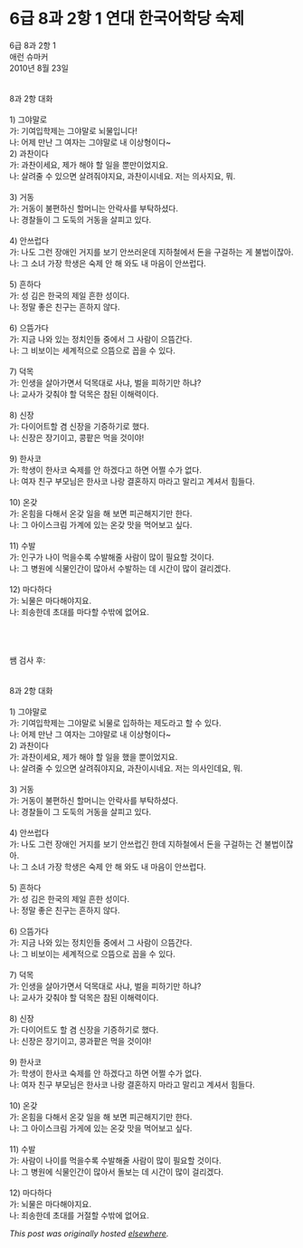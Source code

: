 # 6급 8과 2항 1 연대 한국어학당 숙제

<div>
<p>6&#44553; 8&#44284; 2&#54637; 1<br>&#50528;&#47088; &#49800;&#47560;&#52964;<br>2010&#45380; 8&#50900; 23&#51068;<br><br><br>8&#44284; 2&#54637; &#45824;&#54868;<br><br>1) &#44536;&#50556;&#47568;&#47196;<br>&#44032;: &#44592;&#50668;&#51077;&#54617;&#51228;&#45716; &#44536;&#50556;&#47568;&#47196; &#45516;&#47932;&#51077;&#45768;&#45796;!<br>&#45208;: &#50612;&#51228; &#47564;&#45212; &#44536; &#50668;&#51088;&#45716; &#44536;&#50556;&#47568;&#47196; &#45236; &#51060;&#49345;&#54805;&#51060;&#45796;~ <br>2) &#44284;&#52268;&#51060;&#45796;<br>&#44032;: &#44284;&#52268;&#51060;&#49464;&#50836;, &#51228;&#44032; &#54644;&#50556; &#54624; &#51068;&#51012; &#49104;&#47564;&#51060;&#50632;&#51648;&#50836;.<br>&#45208;: &#49332;&#47140;&#51460; &#49688; &#51080;&#51004;&#47732; &#49332;&#47140;&#51480;&#50556;&#51648;&#50836;, &#44284;&#52268;&#51060;&#49884;&#45348;&#50836;. &#51200;&#45716; &#51032;&#49324;&#51648;&#50836;, &#47952;.<br><br>3) &#44144;&#46041;<br>&#44032;: &#44144;&#46041;&#51060; &#48520;&#54200;&#54616;&#49888; &#54624;&#47672;&#45768;&#45716; &#50504;&#46973;&#49324;&#47484; &#48512;&#53441;&#54616;&#49512;&#45796;.<br>&#45208;: &#44221;&#52272;&#46308;&#51060; &#44536; &#46020;&#46161;&#51032; &#44144;&#46041;&#51012; &#49332;&#54588;&#44256; &#51080;&#45796;.<br><br>4) &#50504;&#50416;&#47101;&#45796;<br>&#44032;: &#45208;&#46020; &#44536;&#47088; &#51109;&#50528;&#51064; &#44144;&#51648;&#47484; &#48372;&#44592; &#50504;&#50416;&#47084;&#50868;&#45936; &#51648;&#54616;&#52384;&#50640;&#49436; &#46024;&#51012; &#44396;&#44152;&#54616;&#45716; &#44172; &#48520;&#48277;&#51060;&#51094;&#50500;.<br>&#45208;: &#44536; &#49548;&#45376; &#44032;&#51109; &#54617;&#49373;&#51008; &#49689;&#51228; &#50504; &#54644; &#50752;&#46020; &#45236; &#47560;&#51020;&#51060; &#50504;&#50416;&#47101;&#45796;.<br><br>5) &#55124;&#54616;&#45796;<br>&#44032;: &#49457; &#44608;&#51008; &#54620;&#44397;&#51032; &#51228;&#51068; &#55124;&#54620; &#49457;&#51060;&#45796;.<br>&#45208;: &#51221;&#47568; &#51339;&#51008; &#52828;&#44396;&#45716; &#55124;&#54616;&#51648; &#50506;&#45796;.<br><br>6) &#51004;&#46904;&#44032;&#45796;<br>&#44032;: &#51648;&#44552; &#45208;&#50752; &#51080;&#45716; &#51221;&#52824;&#51064;&#46308; &#51473;&#50640;&#49436; &#44536; &#49324;&#46988;&#51060; &#51004;&#46904;&#44036;&#45796;.<br>&#45208;: &#44536; &#48708;&#48372;&#51060;&#45716; &#49464;&#44228;&#51201;&#51004;&#47196; &#51004;&#46904;&#51004;&#47196; &#44861;&#51012; &#49688; &#51080;&#45796;.<br><br>7) &#45909;&#47785;<br>&#44032;: &#51064;&#49373;&#51012; &#49332;&#50500;&#44032;&#47732;&#49436; &#45909;&#47785;&#45824;&#47196; &#49324;&#45264;, &#48268;&#51012; &#54588;&#54616;&#44592;&#47564; &#54616;&#45264;?<br>&#45208;: &#44368;&#49324;&#44032; &#44054;&#52656;&#50556; &#54624; &#45909;&#47785;&#51008; &#52280;&#46108; &#51060;&#54644;&#47141;&#51060;&#45796;.<br><br>8) &#49888;&#51109;<br>&#44032;: &#45796;&#51060;&#50612;&#53944;&#54624; &#44216; &#49888;&#51109;&#51012; &#44592;&#51613;&#54616;&#44592;&#47196; &#54664;&#45796;.<br>&#45208;: &#49888;&#51109;&#51008; &#51109;&#44592;&#51060;&#44256;, &#53097;&#54053;&#51008; &#47673;&#51012; &#44163;&#51060;&#50556;!<br><br>9) &#54620;&#49324;&#53076;<br>&#44032;: &#54617;&#49373;&#51060; &#54620;&#49324;&#53076; &#49689;&#51228;&#47484; &#50504; &#54616;&#44192;&#45796;&#44256; &#54616;&#47732; &#50612;&#51796; &#49688;&#44032; &#50630;&#45796;.<br>&#45208;: &#50668;&#51088; &#52828;&#44396; &#48512;&#47784;&#45784;&#51008; &#54620;&#49324;&#53076; &#45208;&#46993; &#44208;&#54844;&#54616;&#51648; &#47560;&#46972;&#44256; &#47568;&#47532;&#44256; &#44228;&#49492;&#49436; &#55192;&#46308;&#45796;.<br><br>10) &#50728;&#44054;<br>&#44032;: &#50728;&#55192;&#51012; &#45796;&#54644;&#49436; &#50728;&#44054; &#51068;&#51012; &#54644; &#48372;&#47732; &#54588;&#44260;&#54644;&#51648;&#44592;&#47564; &#54620;&#45796;.<br>&#45208;: &#44536; &#50500;&#51060;&#49828;&#53356;&#47548; &#44032;&#44228;&#50640; &#51080;&#45716; &#50728;&#44054; &#47579;&#51012; &#47673;&#50612;&#48372;&#44256; &#49910;&#45796;.<br><br>11) &#49688;&#48156;<br>&#44032;: &#51064;&#44396;&#44032; &#45208;&#51060; &#47673;&#51012;&#49688;&#47197; &#49688;&#48156;&#54644;&#51460; &#49324;&#46988;&#51060; &#47566;&#51060; &#54596;&#50836;&#54624; &#44163;&#51060;&#45796;.<br>&#45208;: &#44536; &#48337;&#50896;&#50640; &#49885;&#47932;&#51064;&#44036;&#51060; &#47566;&#50500;&#49436; &#49688;&#48156;&#54616;&#45716; &#45936; &#49884;&#44036;&#51060; &#47566;&#51060; &#44152;&#47532;&#44192;&#45796;.<br><br>12) &#47560;&#45796;&#54616;&#45796;<br>&#44032;: &#45516;&#47932;&#51008; &#47560;&#45796;&#54644;&#50556;&#51648;&#50836;.<br>&#45208;: &#51396;&#49569;&#54620;&#45936; &#52488;&#45824;&#47484; &#47560;&#45796;&#54624; &#49688;&#48150;&#50640; &#50630;&#50612;&#50836;.</p>
<div><br></div>
<div><br></div>
<div><br></div>
<div>&#49956; &#44160;&#49324; &#54980;:</div>
<div><br></div>
<div><br></div>
<div>8&#44284; 2&#54637; &#45824;&#54868;<br><br>1) &#44536;&#50556;&#47568;&#47196;<br>&#44032;: &#44592;&#50668;&#51077;&#54617;&#51228;&#45716; &#44536;&#50556;&#47568;&#47196; &#45516;&#47932;&#47196; &#51077;&#54616;&#54616;&#45716; &#51228;&#46020;&#46972;&#44256; &#54624; &#49688; &#51080;&#45796;.<br>&#45208;: &#50612;&#51228; &#47564;&#45212; &#44536; &#50668;&#51088;&#45716; &#44536;&#50556;&#47568;&#47196; &#45236; &#51060;&#49345;&#54805;&#51060;&#45796;~ <br>2) &#44284;&#52268;&#51060;&#45796;<br>&#44032;: &#44284;&#52268;&#51060;&#49464;&#50836;, &#51228;&#44032; &#54644;&#50556; &#54624; &#51068;&#51012; &#54664;&#51012; &#49104;&#51060;&#50632;&#51648;&#50836;.<br>&#45208;: &#49332;&#47140;&#51460; &#49688; &#51080;&#51004;&#47732; &#49332;&#47140;&#51480;&#50556;&#51648;&#50836;, &#44284;&#52268;&#51060;&#49884;&#45348;&#50836;. &#51200;&#45716; &#51032;&#49324;&#51064;&#45936;&#50836;, &#47952;.<br><br>3) &#44144;&#46041;<br>&#44032;: &#44144;&#46041;&#51060; &#48520;&#54200;&#54616;&#49888; &#54624;&#47672;&#45768;&#45716; &#50504;&#46973;&#49324;&#47484; &#48512;&#53441;&#54616;&#49512;&#45796;.<br>&#45208;: &#44221;&#52272;&#46308;&#51060; &#44536; &#46020;&#46161;&#51032; &#44144;&#46041;&#51012; &#49332;&#54588;&#44256; &#51080;&#45796;.<br><br>4) &#50504;&#50416;&#47101;&#45796;<br>&#44032;: &#45208;&#46020; &#44536;&#47088; &#51109;&#50528;&#51064; &#44144;&#51648;&#47484; &#48372;&#44592; &#50504;&#50416;&#47101;&#44596; &#54620;&#45936; &#51648;&#54616;&#52384;&#50640;&#49436; &#46024;&#51012; &#44396;&#44152;&#54616;&#45716; &#44148; &#48520;&#48277;&#51060;&#51094;&#50500;.<br>&#45208;: &#44536; &#49548;&#45376; &#44032;&#51109; &#54617;&#49373;&#51008; &#49689;&#51228; &#50504; &#54644; &#50752;&#46020; &#45236; &#47560;&#51020;&#51060; &#50504;&#50416;&#47101;&#45796;.<br><br>5) &#55124;&#54616;&#45796;<br>&#44032;: &#49457; &#44608;&#51008; &#54620;&#44397;&#51032; &#51228;&#51068; &#55124;&#54620; &#49457;&#51060;&#45796;.<br>&#45208;: &#51221;&#47568; &#51339;&#51008; &#52828;&#44396;&#45716; &#55124;&#54616;&#51648; &#50506;&#45796;.<br><br>6) &#51004;&#46904;&#44032;&#45796;<br>&#44032;: &#51648;&#44552; &#45208;&#50752; &#51080;&#45716; &#51221;&#52824;&#51064;&#46308; &#51473;&#50640;&#49436; &#44536; &#49324;&#46988;&#51060; &#51004;&#46904;&#44036;&#45796;.<br>&#45208;: &#44536; &#48708;&#48372;&#51060;&#45716; &#49464;&#44228;&#51201;&#51004;&#47196; &#51004;&#46904;&#51004;&#47196; &#44861;&#51012; &#49688; &#51080;&#45796;.<br><br>7) &#45909;&#47785;<br>&#44032;: &#51064;&#49373;&#51012; &#49332;&#50500;&#44032;&#47732;&#49436; &#45909;&#47785;&#45824;&#47196; &#49324;&#45264;, &#48268;&#51012; &#54588;&#54616;&#44592;&#47564; &#54616;&#45264;?<br>&#45208;: &#44368;&#49324;&#44032; &#44054;&#52656;&#50556; &#54624; &#45909;&#47785;&#51008; &#52280;&#46108; &#51060;&#54644;&#47141;&#51060;&#45796;.<br><br>8) &#49888;&#51109;<br>&#44032;: &#45796;&#51060;&#50612;&#53944;&#46020; &#54624; &#44216; &#49888;&#51109;&#51012; &#44592;&#51613;&#54616;&#44592;&#47196; &#54664;&#45796;.<br>&#45208;: &#49888;&#51109;&#51008; &#51109;&#44592;&#51060;&#44256;, &#53097;&#44284;&#54053;&#51008; &#47673;&#51012; &#44163;&#51060;&#50556;!<br><br>9) &#54620;&#49324;&#53076;<br>&#44032;: &#54617;&#49373;&#51060; &#54620;&#49324;&#53076; &#49689;&#51228;&#47484; &#50504; &#54616;&#44192;&#45796;&#44256; &#54616;&#47732; &#50612;&#51796; &#49688;&#44032; &#50630;&#45796;.<br>&#45208;: &#50668;&#51088; &#52828;&#44396; &#48512;&#47784;&#45784;&#51008; &#54620;&#49324;&#53076; &#45208;&#46993; &#44208;&#54844;&#54616;&#51648; &#47560;&#46972;&#44256; &#47568;&#47532;&#44256; &#44228;&#49492;&#49436; &#55192;&#46308;&#45796;.<br><br>10) &#50728;&#44054;<br>&#44032;: &#50728;&#55192;&#51012; &#45796;&#54644;&#49436; &#50728;&#44054; &#51068;&#51012; &#54644; &#48372;&#47732; &#54588;&#44260;&#54644;&#51648;&#44592;&#47564; &#54620;&#45796;.<br>&#45208;: &#44536; &#50500;&#51060;&#49828;&#53356;&#47548; &#44032;&#44172;&#50640; &#51080;&#45716; &#50728;&#44054; &#47579;&#51012; &#47673;&#50612;&#48372;&#44256; &#49910;&#45796;.<br><br>11) &#49688;&#48156;<br>&#44032;: &#49324;&#46988;&#51060; &#45208;&#51060;&#47484; &#47673;&#51012;&#49688;&#47197; &#49688;&#48156;&#54644;&#51460; &#49324;&#46988;&#51060; &#47566;&#51060; &#54596;&#50836;&#54624; &#44163;&#51060;&#45796;.<br>&#45208;: &#44536; &#48337;&#50896;&#50640; &#49885;&#47932;&#51064;&#44036;&#51060; &#47566;&#50500;&#49436; &#46028;&#48372;&#45716; &#45936; &#49884;&#44036;&#51060; &#47566;&#51060; &#44152;&#47532;&#44192;&#45796;.<br><br>12) &#47560;&#45796;&#54616;&#45796;<br>&#44032;: &#45516;&#47932;&#51008; &#47560;&#45796;&#54644;&#50556;&#51648;&#50836;.<br>&#45208;: &#51396;&#49569;&#54620;&#45936; &#52488;&#45824;&#47484; &#44144;&#51208;&#54624; &#49688;&#48150;&#50640; &#50630;&#50612;&#50836;.</div>
</div>


*This post was originally hosted [elsewhere](http://planspace.blogspot.com/2010/08/6-8-2-1.html).*
